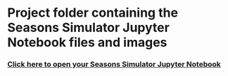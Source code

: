 # Project folder containing the Seasons Simulator Jupyter Notebook files and images

### [Click here to open your Seasons Simulator Jupyter Notebook](https://bushastrolab.com/hub/user-redirect/git-pull?repo=https%3A%2F%2Fgithub.com%2Fchandrunarayan%2Fastronomy&branch=gh-pages&urlpath=lab%2Ftree%2Fastronomy%2Fprojects%2Fseasons_simulator%2Fseasons_simulator.ipynb?reset)
